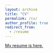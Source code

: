 ```yaml
---
layout: archive
title: "CV"
permalink: /cv/
author_profile: true
redirect_from:
  - /resume
---
```

[My resume is here.](http://RuochenZhao.github.io/files/Ruochen_CV.pdf)
